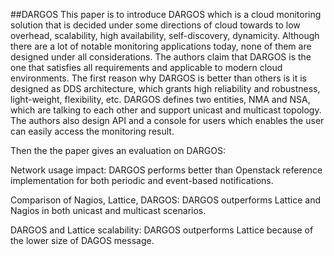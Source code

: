 ##DARGOS
This paper is to introduce DARGOS which is a cloud monitoring solution that is decided under some directions of cloud towards to low overhead, scalability, high availability, self-discovery, dynamicity. Although there are a lot of notable monitoring applications today, none of them are designed under all considerations. The authors claim that DARGOS is the one that satisfies all requirements and applicable to modern cloud environments. The first reason why DARGOS is better than others is it is designed as DDS architecture, which grants high reliability and robustness, light-weight, flexibility, etc. DARGOS defines two entities, NMA and NSA, which are talking to each other and support unicast and multicast topology. The authors also design API and a console for users which enables the user can easily access the monitoring result.

Then the the paper gives an evaluation on DARGOS:

Network usage impact: DARGOS performs better than Openstack reference implementation for both periodic and event-based notifications.

Comparison of Nagios, Lattice, DARGOS: DARGOS outperforms Lattice and Nagios in both unicast and multicast scenarios.

DARGOS and Lattice scalability: DARGOS outperforms Lattice because of the lower size of DAGOS message.
